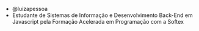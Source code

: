 - @luizapessoa
- Estudante de Sistemas de Informação e Desenvolvimento Back-End em Javascript pela Formação Acelerada em Programação com a Softex



